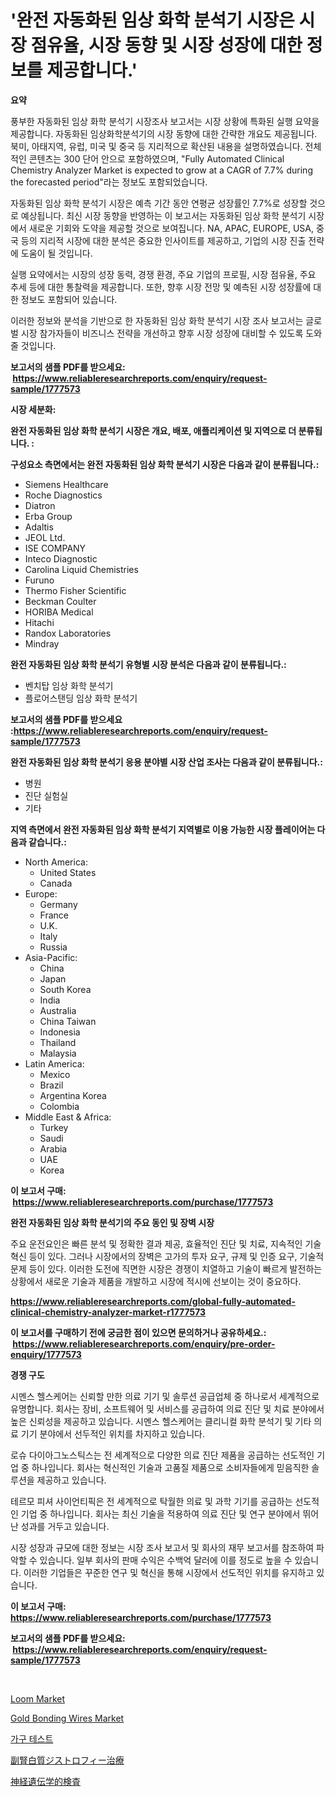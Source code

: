 <p><h1>'완전 자동화된 임상 화학 분석기 시장은 시장 점유율, 시장 동향 및 시장 성장에 대한 정보를 제공합니다.'</h1></p><p><strong>요약</strong></p>
<p><p>풍부한 자동화된 임상 화학 분석기 시장조사 보고서는 시장 상황에 특화된 실행 요약을 제공합니다. 자동화된 임상화학분석기의 시장 동향에 대한 간략한 개요도 제공됩니다. 북미, 아태지역, 유럽, 미국 및 중국 등 지리적으로 확산된 내용을 설명하였습니다. 전체적인 콘텐츠는 300 단어 안으로 포함하였으며, "Fully Automated Clinical Chemistry Analyzer Market is expected to grow at a CAGR of 7.7% during the forecasted period"라는 정보도 포함되었습니다. </p><p>자동화된 임상 화학 분석기 시장은 예측 기간 동안 연평균 성장률인 7.7%로 성장할 것으로 예상됩니다. 최신 시장 동향을 반영하는 이 보고서는 자동화된 임상 화학 분석기 시장에서 새로운 기회와 도약을 제공할 것으로 보여집니다. NA, APAC, EUROPE, USA, 중국 등의 지리적 시장에 대한 분석은 중요한 인사이트를 제공하고, 기업의 시장 진출 전략에 도움이 될 것입니다.</p><p>실행 요약에서는 시장의 성장 동력, 경쟁 환경, 주요 기업의 프로필, 시장 점유율, 주요 추세 등에 대한 통찰력을 제공합니다. 또한, 향후 시장 전망 및 예측된 시장 성장률에 대한 정보도 포함되어 있습니다.</p><p>이러한 정보와 분석을 기반으로 한 자동화된 임상 화학 분석기 시장 조사 보고서는 글로벌 시장 참가자들이 비즈니스 전략을 개선하고 향후 시장 성장에 대비할 수 있도록 도와줄 것입니다.</p></p>
<p><strong>보고서의 샘플 PDF를 받으세요: &nbsp;<a href="https://www.reliableresearchreports.com/enquiry/request-sample/1777573">https://www.reliableresearchreports.com/enquiry/request-sample/1777573</a></strong></p>
<p><strong>시장 세분화:</strong></p>
<p><strong> 완전 자동화된 임상 화학 분석기 시장은 개요, 배포, 애플리케이션 및 지역으로 더 분류됩니다. :</strong></p>
<p><strong>구성요소 측면에서는 완전 자동화된 임상 화학 분석기 시장은 다음과 같이 분류됩니다.:</strong></p>
<p><ul><li>Siemens Healthcare</li><li>Roche Diagnostics</li><li>Diatron</li><li>Erba Group</li><li>Adaltis</li><li>JEOL Ltd.</li><li>ISE COMPANY</li><li>Inteco Diagnostic</li><li>Carolina Liquid Chemistries</li><li>Furuno</li><li>Thermo Fisher Scientific</li><li>Beckman Coulter</li><li>HORIBA Medical</li><li>Hitachi</li><li>Randox Laboratories</li><li>Mindray</li></ul></p>
<p><strong> 완전 자동화된 임상 화학 분석기 유형별 시장 분석은 다음과 같이 분류됩니다.:</strong></p>
<p><ul><li>벤치탑 임상 화학 분석기</li><li>플로어스탠딩 임상 화학 분석기</li></ul></p>
<p><strong>보고서의 샘플 PDF를 받으세요 :<a href="https://www.reliableresearchreports.com/enquiry/request-sample/1777573">https://www.reliableresearchreports.com/enquiry/request-sample/1777573</a></strong></p>
<p><strong> 완전 자동화된 임상 화학 분석기 응용 분야별 시장 산업 조사는 다음과 같이 분류됩니다.:</strong></p>
<p><ul><li>병원</li><li>진단 실험실</li><li>기타</li></ul></p>
<p><strong>지역 측면에서 완전 자동화된 임상 화학 분석기 지역별로 이용 가능한 시장 플레이어는 다음과 같습니다.:</strong></p>
<p><ul>
    <li>
        North America:
        <ul>
            <li>United States</li>
            <li>Canada</li>
        </ul>
    </li>
    <li>
        Europe:
        <ul>
            <li>Germany</li>
            <li>France</li>
            <li>U.K.</li>
            <li>Italy</li>
            <li>Russia</li>
        </ul>
    </li>
    <li>
        Asia-Pacific:
        <ul>
            <li>China</li>
            <li>Japan</li>
            <li>South Korea</li>
            <li>India</li>
            <li>Australia</li>
            <li>China Taiwan</li>
            <li>Indonesia</li>
            <li>Thailand</li>
            <li>Malaysia</li>
        </ul>
    </li>
    <li>
        Latin America:
        <ul>
            <li>Mexico</li>
            <li>Brazil</li>
            <li>Argentina Korea</li>
            <li>Colombia</li>
        </ul>
    </li>
    <li>
        Middle East & Africa:
        <ul>
            <li>Turkey</li>
            <li>Saudi</li>
            <li>Arabia</li>
            <li>UAE</li>
            <li>Korea</li>
        </ul>
    </li>
    </ul></p>
<p><strong>이 보고서 구매: &nbsp;<a href="https://www.reliableresearchreports.com/purchase/1777573">https://www.reliableresearchreports.com/purchase/1777573</a></strong></p>
<p><strong>완전 자동화된 임상 화학 분석기의 주요 동인 및 장벽 시장</strong></p>
<p><p>주요 운전요인은 빠른 분석 및 정확한 결과 제공, 효율적인 진단 및 치료, 지속적인 기술 혁신 등이 있다. 그러나 시장에서의 장벽은 고가의 투자 요구, 규제 및 인증 요구, 기술적 문제 등이 있다. 이러한 도전에 직면한 시장은 경쟁이 치열하고 기술이 빠르게 발전하는 상황에서 새로운 기술과 제품을 개발하고 시장에 적시에 선보이는 것이 중요하다.</p></p>
<p><strong><a href="https://www.reliableresearchreports.com/global-fully-automated-clinical-chemistry-analyzer-market-r1777573">https://www.reliableresearchreports.com/global-fully-automated-clinical-chemistry-analyzer-market-r1777573</a></strong></p>
<p><strong>이 보고서를 구매하기 전에 궁금한 점이 있으면 문의하거나 공유하세요.: &nbsp;<a href="https://www.reliableresearchreports.com/enquiry/pre-order-enquiry/1777573">https://www.reliableresearchreports.com/enquiry/pre-order-enquiry/1777573</a></strong></p>
<p><strong>경쟁 구도</strong></p>
<p><p>시멘스 헬스케어는 신뢰할 만한 의료 기기 및 솔루션 공급업체 중 하나로서 세계적으로 유명합니다. 회사는 장비, 소프트웨어 및 서비스를 공급하여 의료 진단 및 치료 분야에서 높은 신뢰성을 제공하고 있습니다. 시멘스 헬스케어는 클리니컬 화학 분석기 및 기타 의료 기기 분야에서 선두적인 위치를 차지하고 있습니다.</p><p>로슈 다이아그노스틱스는 전 세계적으로 다양한 의료 진단 제품을 공급하는 선도적인 기업 중 하나입니다. 회사는 혁신적인 기술과 고품질 제품으로 소비자들에게 믿음직한 솔루션을 제공하고 있습니다.</p><p>테르모 피셔 사이언티픽은 전 세계적으로 탁월한 의료 및 과학 기기를 공급하는 선도적인 기업 중 하나입니다. 회사는 최신 기술을 적용하여 의료 진단 및 연구 분야에서 뛰어난 성과를 거두고 있습니다.</p><p>시장 성장과 규모에 대한 정보는 시장 조사 보고서 및 회사의 재무 보고서를 참조하여 파악할 수 있습니다. 일부 회사의 판매 수익은 수백억 달러에 이를 정도로 높을 수 있습니다. 이러한 기업들은 꾸준한 연구 및 혁신을 통해 시장에서 선도적인 위치를 유지하고 있습니다.</p></p>
<p><strong>이 보고서 구매: &nbsp; <a href="https://www.reliableresearchreports.com/purchase/1777573">https://www.reliableresearchreports.com/purchase/1777573</a></strong></p>
<p><strong>보고서의 샘플 PDF를 받으세요: &nbsp;<a href="https://www.reliableresearchreports.com/enquiry/request-sample/1777573">https://www.reliableresearchreports.com/enquiry/request-sample/1777573</a></strong><strong></strong></p>
<p>&nbsp;</p>
<p><p><a href="https://github.com/bmorecock/Market-Research-Report-List-2/blob/main/loom-market.md">Loom Market</a></p><p><a href="https://issuu.com/reportprime-2/docs/gold-bonding-wires-market-size-2030.pptx">Gold Bonding Wires Market</a></p><p><a href="https://github.com/crfsywufhm81415/Market-Research-Report-List-1/blob/main/102544126177.md">가구 테스트</a></p><p><a href="https://github.com/cnnriuez22368/Market-Research-Report-List-1/blob/main/855896128627.md">副腎白質ジストロフィー治療</a></p><p><a href="https://github.com/LeanneBruen2023/Market-Research-Report-List-1/blob/main/591780728628.md">神経遺伝学的検査</a></p></p>